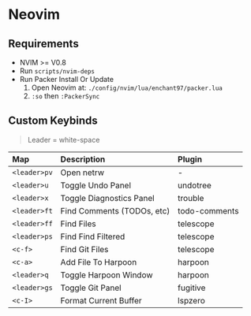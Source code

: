 # Neovim

## Requirements
- NVIM >= V0.8
- Run `scripts/nvim-deps`
- Run Packer Install Or Update
    1. Open Neovim at: `./config/nvim/lua/enchant97/packer.lua`
    2. `:so` then `:PackerSync`


## Custom Keybinds
> Leader = white-space

| Map            | Description                    | Plugin        |
| :------------- | :----------------------------- | :------------ |
| `<leader>pv`   | Open netrw                     | -             |
| `<leader>u`    | Toggle Undo Panel              | undotree      |
| `<leader>x`    | Toggle Diagnostics Panel       | trouble       |
| `<leader>ft`   | Find Comments (TODOs, etc)     | todo-comments |
| `<leader>ff`   | Find Files                     | telescope     |
| `<leader>ps`   | Find Find Filtered             | telescope     |
| `<c-f>`        | Find Git Files                 | telescope     |
| `<c-a>`        | Add File To Harpoon            | harpoon       |
| `<leader>q`    | Toggle Harpoon Window          | harpoon       |
| `<leader>gs`   | Toggle Git Panel               | fugitive      |
| `<c-I>`        | Format Current Buffer          | lspzero       |
